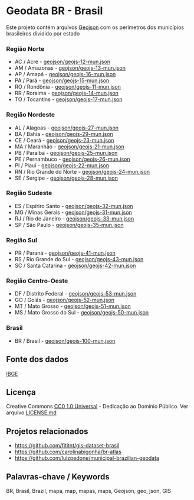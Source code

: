 ﻿
Geodata BR - Brasil
===================

Este projeto contém arquivos [Geojson](http://geojson.org/) com os perímetros
dos municípios brasileiros dividido por estado


### Região Norte
* AC / Acre - [geojson/geojs-12-mun.json](geojson/geojs-12-mun.json)
* AM / Amazonas - [geojson/geojs-13-mun.json](geojson/geojs-13-mun.json)
* AP / Amapá - [geojson/geojs-16-mun.json](geojson/geojs-16-mun.json)
* PA / Pará  - [geojson/geojs-15-mun.json](geojson/geojs-15-mun.json)
* RO / Rondônia - [geojson/geojs-11-mun.json](geojson/geojs-11-mun.json)
* RR / Roraima - [geojson/geojs-14-mun.json](geojson/geojs-14-mun.json)
* TO / Tocantins - [geojson/geojs-17-mun.json](geojson/geojs-17-mun.json)


### Região Nordeste
* AL / Alagoas - [geojson/geojs-27-mun.json](geojson/geojs-27-mun.json)
* BA / Bahia - [geojson/geojs-29-mun.json](geojson/geojs-29-mun.json)
* CE / Ceará - [geojson/geojs-23-mun.json](geojson/geojs-23-mun.json)
* MA / Maranhão - [geojson/geojs-21-mun.json](geojson/geojs-21-mun.json)
* PB / Paraíba - [geojson/geojs-25-mun.json](geojson/geojs-25-mun.json)
* PE / Pernambuco - [geojson/geojs-26-mun.json](geojson/geojs-26-mun.json)
* PI / Piauí - [geojson/geojs-22-mun.json](geojson/geojs-22-mun.json)
* RN / Rio Grande do Norte - [geojson/geojs-24-mun.json](geojson/geojs-24-mun.json)
* SE / Sergipe - [geojson/geojs-28-mun.json](geojson/geojs-28-mun.json)


### Região Sudeste
* ES / Espíriro Santo - [geojson/geojs-32-mun.json](geojson/geojs-32-mun.json)
* MG / Minas Gerais - [geojson/geojs-31-mun.json](geojson/geojs-31-mun.json)
* RJ / Rio de Janeiro - [geojson/geojs-33-mun.json](geojson/geojs-33-mun.json)
* SP / São Paulo - [geojson/geojs-35-mun.json](geojson/geojs-35-mun.json)


### Região Sul
* PR / Paraná - [geojson/geojs-41-mun.json](geojson/geojs-41-mun.json)
* RS / Rio Grande do Sul - [geojson/geojs-43-mun.json](geojson/geojs-43-mun.json)
* SC / Santa Catarina - [geojson/geojs-42-mun.json](geojson/geojs-42-mun.json)


### Região Centro-Oeste
* DF / Distrito Federal - [geojson/geojs-53-mun.json](geojson/geojs-53-mun.json) 
* GO / Goiás - [geojson/geojs-52-mun.json](geojson/geojs-52-mun.json)
* MT / Mato Grosso - [geojson/geojs-51-mun.json](geojson/geojs-51-mun.json)
* MS / Mato Grosso do Sul - [geojson/geojs-50-mun.json](geojson/geojs-50-mun.json)


### Brasil
* BR / Brasil - [geojson/geojs-100-mun.json](geojson/geojs-100-mun.json)


Fonte dos dados
---------------
[IBGE](http://ibge.gov.br/)


Licença
-------
Creative Commons [CC0 1.0 Universal](https://creativecommons.org/publicdomain/zero/1.0/) - Dedicação ao Domínio Público. Ver arquivo [LICENSE.md](LICENSE.md)


Projetos relacionados
--------------------- 
* https://github.com/fititnt/gis-dataset-brasil
* https://github.com/carolinabigonha/br-atlas
* https://github.com/luizpedone/municipal-brazilian-geodata


Palavras-chave / Keywords
-------------------------
BR, Brasil, Brazil, mapa, map, mapas, maps, Geojson, geo, json, GIS
